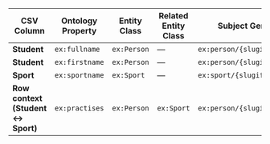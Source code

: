 | CSV Column | Ontology Property | Entity Class | Related Entity Class | Subject Generation | Join Condition |
| -------------------- | ----------------- | ------------ | -------------------- | ------------------------------------ | ----------------------------------------------------------------------- |
| **Student**          | `ex:fullname`     | `ex:Person`  | —                    | `ex:person/{slugify(Student)}`       | —                                                                       |
| **Student**          | `ex:firstname`    | `ex:Person`  | —                    | `ex:person/{slugify(Student)}`       | —                                                                       |
| **Sport**            | `ex:sportname`    | `ex:Sport`   | —                    | `ex:sport/{slugify(Sport)}`          | —                                                                       |
| **Row context (Student ↔ Sport)** | `ex:practises`    | `ex:Person`  | `ex:Sport`           | `ex:person/{slugify(Student)}`       | `ex:person/{slugify(Student)}  ex:practises  ex:sport/{slugify(Sport)}` |
